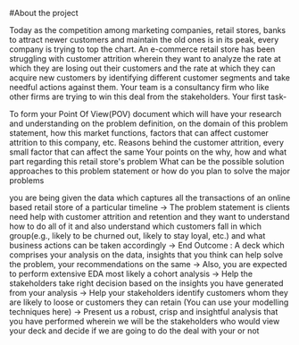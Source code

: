#About the project

Today as the competition among marketing companies, retail stores, banks to attract newer customers and maintain the old ones is in its peak, every company is trying to top the chart. 
An e-commerce retail store has been struggling with customer attrition wherein they want to analyze the rate at which they are losing out their customers and the rate at which they can acquire new customers by identifying different customer segments and take needful actions against them.
Your team is a consultancy firm who like other firms are trying to win this deal from the stakeholders.
Your first task-

To form your Point Of View(POV) document which will have your research and understanding on the problem definition,
on the domain of this problem statement, how this market functions, factors that can affect customer attrition to this company, etc.
Reasons behind the customer attrition, every small factor that can affect the same
Your points on the why, how and what part regarding this retail store's problem
What can be the possible solution approaches to this problem statement or how do you plan to solve the major problems

you are being given the data which captures all the transactions of an online based retail store of a particular timeline
-> The problem statement is clients need help with customer attrition and retention and they want to understand how to do all of it and also understand which customers fall in which group(e.g., likely to be churned out, likely to stay loyal, etc.) and what business actions can be taken accordingly
-> End Outcome : A deck which comprises your analysis on the data, insights that you think can help solve the problem, your recommendations on the same
-> Also, you are expected to perform extensive EDA most likely a cohort analysis
-> Help the stakeholders take right decision based on the insights you have generated from your analysis
-> Help your stakeholders identify customers whom they are likely to loose or customers they can retain (You can use your modelling techniques here)
-> Present us a robust, crisp and insightful analysis that you have performed wherein we will be the stakeholders who would view your deck and decide if we are going to do the deal with your or not
